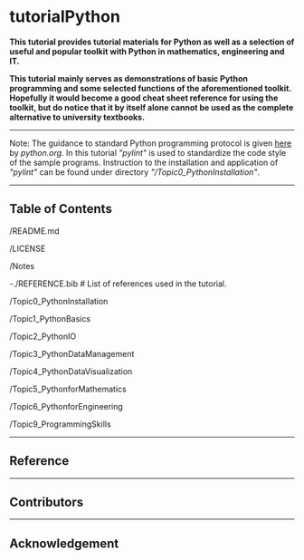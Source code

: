 # tutorialPython

__This tutorial provides tutorial materials for Python as well as a selection of useful and popular toolkit with Python in mathematics, engineering and IT.__

__This tutorial mainly serves as demonstrations of basic Python programming and some selected functions of the aforementioned toolkit. Hopefully it would become a good cheat sheet reference for using the toolkit, but do notice that it by itself alone cannot be used as the complete alternative to university textbooks.__

---

Note: The guidance to standard Python programming protocol is given [here](https://www.python.org/dev/peps/) by _python.org_. In this tutorial _"pylint"_ is used to standardize the code style of the sample programs. Instruction to the installation and application of _"pylint"_ can be found under directory _"/Topic0_PythonInstallation"_.

---

## Table of Contents

/README.md

/LICENSE

/Notes

-./REFERENCE.bib # List of references used in the tutorial.

/Topic0_PythonInstallation

/Topic1_PythonBasics

/Topic2_PythonIO

/Topic3_PythonDataManagement

/Topic4_PythonDataVisualization

/Topic5_PythonforMathematics

/Topic6_PythonforEngineering

/Topic9_ProgrammingSkills

---

## Reference

---

## Contributors

---

## Acknowledgement
